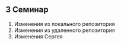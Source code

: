 ## 3 Семинар
1. Изменения из локального репозитория
2.  Изменения из удаленного репозитория
3. Изменения Сергея